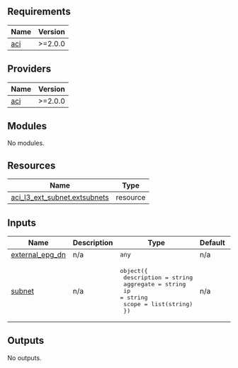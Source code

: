 <!-- BEGIN_TF_DOCS -->
## Requirements

| Name | Version |
|------|---------|
| <a name="requirement_aci"></a> [aci](#requirement\_aci) | >=2.0.0 |

## Providers

| Name | Version |
|------|---------|
| <a name="provider_aci"></a> [aci](#provider\_aci) | >=2.0.0 |

## Modules

No modules.

## Resources

| Name | Type |
|------|------|
| [aci_l3_ext_subnet.extsubnets](https://registry.terraform.io/providers/CiscoDevNet/aci/latest/docs/resources/l3_ext_subnet) | resource |

## Inputs

| Name | Description | Type | Default | Required |
|------|-------------|------|---------|:--------:|
| <a name="input_external_epg_dn"></a> [external\_epg\_dn](#input\_external\_epg\_dn) | n/a | `any` | n/a | yes |
| <a name="input_subnet"></a> [subnet](#input\_subnet) | n/a | <pre>object({<br>    description = string<br>    aggregate   = string<br>    ip          = string<br>    scope       = list(string)<br>  })</pre> | n/a | yes |

## Outputs

No outputs.
<!-- END_TF_DOCS -->